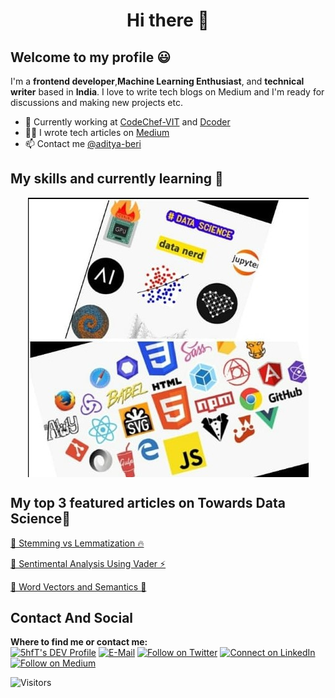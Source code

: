 <h1 align="center">Hi there 👋</h1>

## Welcome to my profile :smiley:

I'm a __frontend developer__,__Machine Learning Enthusiast__, and __technical writer__ based in __India__. I love to write tech blogs on Medium and  I'm ready for discussions and making new projects etc.

* 💼 Currently working at [CodeChef-VIT](https://www.codechefvit.com/) and [Dcoder](https://dcoder.tech/)<br/>
* ✍🏻 I wrote tech articles on [Medium](https://medium.com/@beriaditya20) <br/>
* 📫 Contact me [@aditya-beri](https://www.linkedin.com/in/aditya-beri-a04386191/)

## My skills and currently learning 🌟

<p align="center">
  <img align="center" alt="Meme Studio" src="https://github.com/aditya-beri/aditya-beri/blob/master/skills.jpeg" />
</p>



## My top 3 featured articles on Towards Data Science🏃

[🚀 Stemming vs Lemmatization 🔥](https://towardsdatascience.com/stemming-vs-lemmatization-2daddabcb221)

[🦄 Sentimental Analysis Using Vader ⚡️](https://towardsdatascience.com/sentimental-analysis-using-vader-a3415fef7664)

[🔧 Word Vectors and Semantics 🌈](https://towardsdatascience.com/word-vectors-and-semantics-2863e7e55417)


## Contact And Social
**Where to find me or contact me:**  
<a href="https://dev.to/adityaberi8"><img src="https://d2fltix0v2e0sb.cloudfront.net/dev-badge.svg" alt="5hfT's DEV Profile" height="30" width="30"></a>
[![E-Mail](https://img.shields.io/badge/--email?label=E-mail&logo=microsoft-outlook&style=social)](beriaditya20@gmail.com)
[![Follow on Twitter](https://img.shields.io/badge/--twitter?label=Twitter&logo=Twitter&style=social)](https://twitter.com/Adityaberi8)
[![Connect on LinkedIn](https://img.shields.io/badge/--linkedin?label=LinkedIn&logo=LinkedIn&style=social)](https://www.linkedin.com/in/aditya-beri-a04386191/)
[![Follow on Medium](https://img.shields.io/badge/--Medium?label=Medium&logo=Medium&style=social)](https://medium.com/@beriaditya20)



![Visitors](https://visitor-badge.glitch.me/badge?page_id=aditya-beri.aditya-beri)


